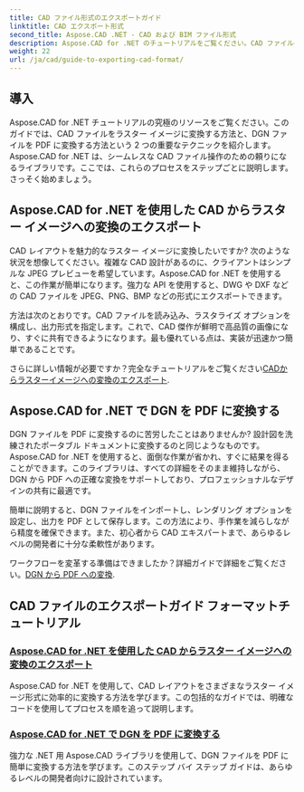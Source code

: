 ```yaml
---
title: CAD ファイル形式のエクスポートガイド
linktitle: CAD エクスポート形式
second_title: Aspose.CAD .NET - CAD および BIM ファイル形式
description: Aspose.CAD for .NET のチュートリアルをご覧ください。CAD ファイルのエクスポート、CAD からラスター イメージへの変換、DGN から PDF への変換を簡単にマスターできます。
weight: 22
url: /ja/cad/guide-to-exporting-cad-format/
---
```

## 導入

Aspose.CAD for .NET チュートリアルの究極のリソースをご覧ください。このガイドでは、CAD ファイルをラスター イメージに変換する方法と、DGN ファイルを PDF に変換する方法という 2 つの重要なテクニックを紹介します。Aspose.CAD for .NET は、シームレスな CAD ファイル操作のための頼りになるライブラリです。ここでは、これらのプロセスをステップごとに説明します。さっそく始めましょう。

## Aspose.CAD for .NET を使用した CAD からラスター イメージへの変換のエクスポート  
CAD レイアウトを魅力的なラスター イメージに変換したいですか? 次のような状況を想像してください。複雑な CAD 設計があるのに、クライアントはシンプルな JPEG プレビューを希望しています。Aspose.CAD for .NET を使用すると、この作業が簡単になります。強力な API を使用すると、DWG や DXF などの CAD ファイルを JPEG、PNG、BMP などの形式にエクスポートできます。  

方法は次のとおりです。CAD ファイルを読み込み、ラスタライズ オプションを構成し、出力形式を指定します。これで、CAD 傑作が鮮明で高品質の画像になり、すぐに共有できるようになります。最も優れている点は、実装が迅速かつ簡単であることです。  

さらに詳しい情報が必要ですか？完全なチュートリアルをご覧ください[CADからラスターイメージへの変換のエクスポート](./export-cad-to-raster-image-conversion/).  

## Aspose.CAD for .NET で DGN を PDF に変換する  
DGN ファイルを PDF に変換するのに苦労したことはありませんか? 設計図を洗練されたポータブル ドキュメントに変換するのと同じようなものです。Aspose.CAD for .NET を使用すると、面倒な作業が省かれ、すぐに結果を得ることができます。このライブラリは、すべての詳細をそのまま維持しながら、DGN から PDF への正確な変換をサポートしており、プロフェッショナルなデザインの共有に最適です。  

簡単に説明すると、DGN ファイルをインポートし、レンダリング オプションを設定し、出力を PDF として保存します。この方法により、手作業を減らしながら精度を確保できます。また、初心者から CAD エキスパートまで、あらゆるレベルの開発者に十分な柔軟性があります。  

ワークフローを変革する準備はできましたか？詳細ガイドで詳細をご覧ください。[DGN から PDF への変換](./convert-dgn-to-pdf/).  

## CAD ファイルのエクスポートガイド フォーマットチュートリアル
### [Aspose.CAD for .NET を使用した CAD からラスター イメージへの変換のエクスポート](./export-cad-to-raster-image-conversion/)
Aspose.CAD for .NET を使用して、CAD レイアウトをさまざまなラスター イメージ形式に効率的に変換する方法を学びます。この包括的なガイドでは、明確なコードを使用してプロセスを順を追って説明します。
### [Aspose.CAD for .NET で DGN を PDF に変換する](./convert-dgn-to-pdf/)
強力な .NET 用 Aspose.CAD ライブラリを使用して、DGN ファイルを PDF に簡単に変換する方法を学びます。このステップ バイ ステップ ガイドは、あらゆるレベルの開発者向けに設計されています。